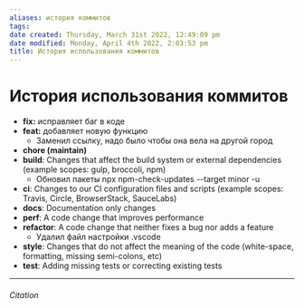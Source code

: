 ```yaml
---
aliases: история коммитов
tags: 
date created: Thursday, March 31st 2022, 12:49:09 pm
date modified: Monday, April 4th 2022, 2:03:53 pm
title: История использования коммитов
---
```


# История использования коммитов

- **fix:** исправляет баг в коде
- **feat:** добавляет новую функцию
	- Заменил ссылку, надо было чтобы она вела на другой город
- **chore (maintain)**
- **build**: Changes that affect the build system or external dependencies (example scopes: gulp, broccoli, npm)
	- Обновил пакеты npx npm-check-updates --target minor -u
- **ci**: Changes to our CI configuration files and scripts (example scopes: Travis, Circle, BrowserStack, SauceLabs)
- **docs**: Documentation only changes
- **perf**: A code change that improves performance
- **refactor**: A code change that neither fixes a bug nor adds a feature
	- Удалил файл настройки .vscode
- **style**: Changes that do not affect the meaning of the code (white-space, formatting, missing semi-colons, etc)
- **test**: Adding missing tests or correcting existing tests

---

###### Citation
